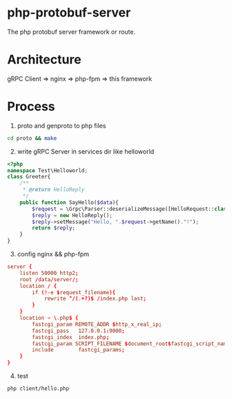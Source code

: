 # php-protobuf-server
The php protobuf server framework or route.

# Architecture

gRPC Client  => nginx => php-fpm => this framework

# Process

1. proto and genproto to php files

```bash
cd proto && make
```

2. write gRPC Server in services dir like helloworld

```php
<?php
namespace Test\Helloworld;
class Greeter{
	/**
	 * @return HelloReply
	 */
	public function SayHello($data){
		$request = \Grpc\Parser::deserializeMessage([HelloRequest::class, null], $data);
		$reply = new HelloReply();
		$reply->setMessage("Hello, ".$request->getName()."!");
		return $reply;
	}
}

```

3. config nginx && php-fpm

```conf
server {
	listen 50000 http2;
	root /data/server/;
	location / {
		if (!-e $request_filename){
			rewrite ^/(.+?)$ /index.php last;
		}
	}
	location ~ \.php$ {
		fastcgi_param REMOTE_ADDR $http_x_real_ip;
		fastcgi_pass   127.0.0.1:9000;
		fastcgi_index  index.php;
		fastcgi_param SCRIPT_FILENAME $document_root$fastcgi_script_name;
		include        fastcgi_params;
	}
}
```
4. test

```bash
php client/hello.php
```
